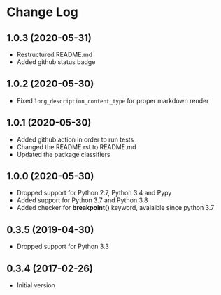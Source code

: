 # Change Log

## 1.0.3 (2020-05-31)

* Restructured README.md
* Added github status badge


## 1.0.2 (2020-05-30)

* Fixed `long_description_content_type` for proper markdown render


## 1.0.1 (2020-05-30)

* Added github action in order to run tests
* Changed the README.rst to README.md
* Updated the package classifiers


## 1.0.0 (2020-05-30)

* Dropped support for Python 2.7, Python 3.4 and Pypy
* Added support for Python 3.7 and Python 3.8
* Added checker for **breakpoint()** keyword, avalaible since python 3.7


## 0.3.5 (2019-04-30)

* Dropped support for Python 3.3


## 0.3.4 (2017-02-26)

* Initial version

